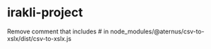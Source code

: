 # irakli-project

Remove comment that includes # in node_modules/@aternus/csv-to-xslx/dist/csv-to-xslx.js
